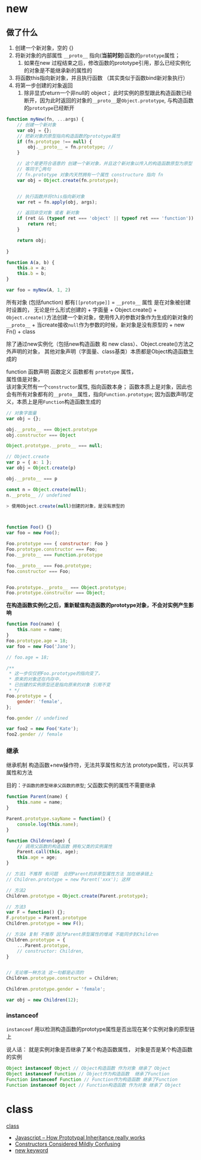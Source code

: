 # new

## 做了什么
1. 创建一个新对象，空的 {}
2. 将新对象的内部属性 `__proto__` 指向(**当前时刻**)函数的`prototype`属性；
   1. 如果在new 过程结束之后，修改函数的prototype引用，那么已经实例化的对象是不能继承新的属性的
3. 将函数this指向新对象，并且执行函数 （其实类似于函数bind新对象执行）
4. 将第一步创建的对象返回
   1. 除非显式return一个非null的 object； 此时实例的原型跟此构造函数已经断开，因为此时返回的对象的`__proto__`是`Object.prototype`, 与构造函数的`prototype`已经断开

```js
function myNew(fn, ...args) {
    // 创建一个新对象
    var obj = {};
    // 把新对象的原型指向构造函数的prototype属性
    if (fn.prototype !== null) {
        obj.__proto__ = fn.prototype; // 
    }

    // 这个是更符合语意的 创建一个新对象，并且这个新对象以传入的构造函数原型为原型
    // 等同于👆两句
    // fn.prototype 对象内天然拥有一个属性 constructure 指向 fn
    var obj = Object.create(fn.prototype);


    // 执行函数并将this指向新对象
    var ret = fn.apply(obj, args);

    // 返回非空对象 或者 新对象
    if (ret && (typeof ret === 'object' || typeof ret === 'function')) {
        return ret;
    }

    return obj;
    
}

function A(a, b) {
    this.a = a;
    this.b = b;
}

var foo = myNew(A, 1, 2)
```

所有对象 (包括function)
都有`[[prototype]]` = `__proto__`  属性
是在对象被创建时设置的， 无论是什么形式创建的
    + 字面量
    + Object.create()
      + `Object.create()`方法创建一个新对象，使用传入的参数对象作为生成的新对象的`__proto__`
        + 当create接收`null`作为参数的时候，新对象是没有原型的
    + new Fn() 
    + class

除了通过new实例化（包括new构造函数 和 new class）、Object.create()方法之外声明的对象，
其他对象声明（字面量、class基类）本质都是Object构造函数生成的


function 函数声明 函数定义
函数都有 `prototype` 属性，      
属性值是对象，    
该对象天然有一个`constructor`属性, 指向函数本身；
函数本质上是对象，因此也会有所有对象都有的`__proto__`属性，指向`Function.prototype`; 因为函数声明/定义，本质上是用`Function`构造函数生成的


```js
// 对象字面量
var obj = {};

obj.__proto__ === Object.prototype
obj.constructor === Object

Object.prototype.__proto__ === null;

// Object.create
var p = { a: 1 };
var obj = Object.create(p)

obj.__proto__ === p

const n = Object.create(null);
n.__proto__ // undefined

> 使用Object.create(null)创建的对象，是没有原型的



function Foo() {}
var foo = new Foo();

Foo.prototype === { constructor: Foo }
Foo.prototype.constructor === Foo;
Foo.__proto__ === Function.prototype

foo.__proto__ === Foo.prototype;
foo.constructor === Foo;


Foo.prototype.__proto__ === Object.prototype;
Foo.prototype.constructor === Object;

```

**在构造函数实例化之后，重新赋值构造函数的prototype对象，不会对实例产生影响**
```js
function Foo(name) {
    this.name = name;
}
Foo.prototype.age = 18;
var foo = new Foo('Jane');

// foo.age = 18; 

/**
 * 这一步仅仅把Foo.prototype的指向变了，
 * 原来的对象还在内存中，
 * 已创建的实例原型还是指向原来的对象 引用不变
 * */
Foo.prototype = {
    gender: 'female',
};

foo.gender // undefined

var foo2 = new Foo('Kate');
foo2.gender // female

```

### 继承

继承机制
构造函数+new操作符，无法共享属性和方法
prototype属性，可以共享属性和方法


目的：`子函数的原型继承父函数的原型`; 父函数实例的属性不需要继承

```js
function Parent(name) {
    this.name = name;
}

Parent.prototype.sayName = function() {
    console.log(this.name);
}

function Children(age) {
    // 调用父函数的构造函数 拥有父类的实例属性
    Parent.call(this, age);
    this.age = age;
}

// 方法1 不推荐 有问题  会把Parent的非原型属性方法 加在继承链上
// Children.prototype = new Parent('xxx'); 这样

// 方法2
Children.prototype = Object.create(Parent.prototype);

// 方法3
var F = function() {};
F.prototype = Parent.prototype
Children.prototype = new F();

// 方法4 复制 不推荐 因为Parent原型属性的增减 不能同步到Children
Children.prototype = {
    ...Parent.prototype,
    // constructor: Children,
}


// 无论哪一种方法 这一句都是必须的
Children.prototype.constructor = Children;

Children.prototype.gender = 'female';

var obj = new Children(12);

```


### instanceof
`instanceof` 用以检测构造函数的prototype属性是否出现在某个实例对象的原型链上

说人话： 就是实例对象是否继承了某个构造函数属性， 对象是否是某个构造函数的实例

```js
Object instanceof Object // Object构造函数 作为对象 继承了 Object
Object instanceof Function // Object作为构造函数  继承了Function
Function instanceof Function // Function作为构造函数 继承了Function
Function instanceof Object // Function构造函数 作为对象 继承了 Object

```

# class
[class](../es6/class.md)


+ [Javascript – How Prototypal Inheritance really works](http://blog.vjeux.com/2011/javascript/how-prototypal-inheritance-really-works.html)
+ [Constructors Considered Mildly Confusing](https://zeekat.nl/articles/constructors-considered-mildly-confusing.html)
+ [new keyword](https://stackoverflow.com/questions/1646698/what-is-the-new-keyword-in-javascript)
